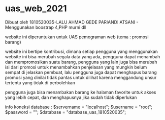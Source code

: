 # uas_web_2021

Dibuat oleh 1810520035-LALU AHMAD GEDE PARIANDI ATSANI - Menggunakan boostrap 4,PHP murni dll

website ini diperuntukan untuk UAS pemograman web (tema : promosi barang)

website ini bertipe kontribusi, dimana setiap pengguna yang menggunakan website ini bisa merubah segala data yang ada, pengguna dapat menambah dan mempromosikan suatu barang, pengguna yang lain juga bisa merubah isi dari promosi untuk menambahkan penjelasan yang mungkin belum sempat di jelaskan pembuat, lalu pengguna juga dapat menghapus barang promosi yang dinilai tidak pantas untuk dilihat karena menggandung unsur tertentu yang tidak di perbolehkan

pengguna juga bisa menambakan barang ke halaman favorite untuk akses yang lebih cepat, dan menghapusnya jika sudah tidak diperlukan

info koneksi database :
$servername = "localhost";
$username = "root";
$password = "";
$database = "database_uas_1810520035";

